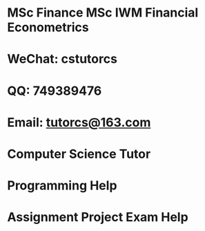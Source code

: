 # MSc Finance MSc IWM Financial Econometrics
# WeChat: cstutorcs

# QQ: 749389476

# Email: tutorcs@163.com

# Computer Science Tutor

# Programming Help

# Assignment Project Exam Help
